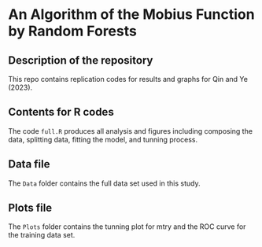 # An Algorithm of the Mobius Function by Random Forests
## Description of the repository
This repo contains replication codes for results and graphs for Qin and Ye (2023).

## Contents for R codes
The code `full.R` produces all analysis and figures including composing the data, splitting data, fitting the model, and tunning process.

## Data file
The `Data` folder contains the full data set used in this study. 

## Plots file
The `Plots` folder contains the tunning plot for mtry and the ROC curve for the training data set.
